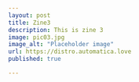 ```yaml
---
layout: post
title: Zine3
description: This is zine 3
image: pic03.jpg
image_alt: "Placeholder image"
url: https://distro.automatica.love
published: true

---
```

